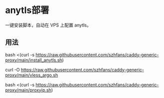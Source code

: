 # anytls部署

一键安装脚本，自动在 VPS 上配置 anytls。

## 用法

bash <(curl -s https://raw.githubusercontent.com/szhfans/caddy-generic-proxy/main/install_anytls.sh)

curl -O https://raw.githubusercontent.com/szhfans/caddy-generic-proxy/main/vless_argo.sh

bash <(curl -s https://raw.githubusercontent.com/szhfans/caddy-generic-proxy/main/proxyip.sh)
